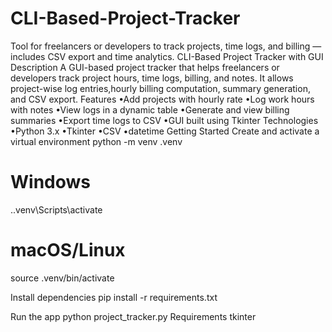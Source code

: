 # CLI-Based-Project-Tracker
Tool for freelancers or developers to track projects, time logs, and billing — includes CSV export and time analytics.
CLI-Based Project Tracker with GUI
Description
A GUI-based project tracker that helps freelancers or developers track project hours, time logs, billing, and
notes. It allows project-wise log entries,hourly billing computation, summary generation, and CSV export.
Features
•Add projects with hourly rate
•Log work hours with notes
•View logs in a dynamic table
•Generate and view billing summaries
•Export time logs to CSV
•GUI built using Tkinter
Technologies
•Python 3.x
•Tkinter
•CSV
•datetime
Getting Started
Create and activate a virtual environment
python -m venv .venv
# Windows
.\.venv\Scripts\activate
# macOS/Linux
source .venv/bin/activate

Install dependencies
pip install -r requirements.txt

Run the app
python project_tracker.py
Requirements
tkinter
